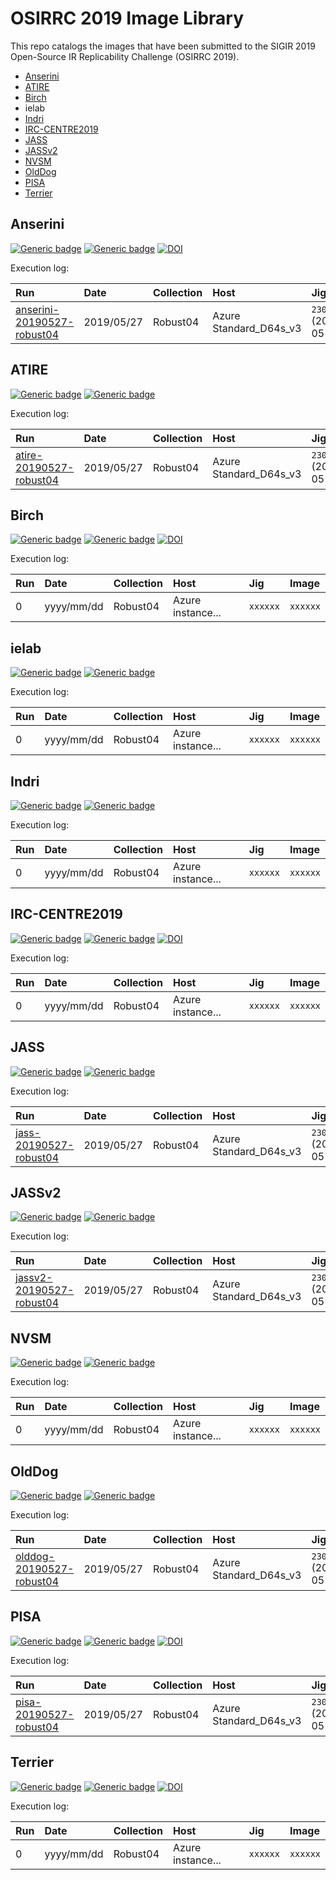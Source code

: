# OSIRRC 2019 Image Library

This repo catalogs the images that have been submitted to the SIGIR 2019 Open-Source IR Replicability Challenge (OSIRRC 2019).

+ [Anserini](#Anserini)
+ [ATIRE](#ATIRE)
+ [Birch](#Birch)
+ ielab
+ [Indri](#Indri)
+ [IRC-CENTRE2019](#IRC-CENTRE2019)
+ [JASS](#JASS)
+ [JASSv2](#JASSvs)
+ [NVSM](#NVSM)
+ [OldDog](#OldDog)
+ [PISA](#PISA)
+ [Terrier](#Terrier)

<a name="Anserini"></a>
## Anserini
[![Generic badge](https://img.shields.io/badge/GitHub-go%21-green.svg)](https://github.com/osirrc/anserini-docker)
[![Generic badge](https://img.shields.io/badge/DockerHub-go%21-yellow.svg)](https://hub.docker.com/r/osirrc2019/anserini)
[![DOI](https://zenodo.org/badge/176356474.svg)](https://zenodo.org/badge/latestdoi/176356474)

Execution log:

Run | Date | Collection | Host | Jig | Image |
:----|:----|:-----|:----|:------|:-----------|
[anserini-20190527-robust04](runs/anserini-20190527-robust04) | 2019/05/27 | Robust04 | Azure Standard_D64s_v3 | `2307f2c` (2019-05-25) | `dd4fbde` (2019-05-10)

<a name="ATIRE"></a>
## ATIRE
[![Generic badge](https://img.shields.io/badge/GitHub-go%21-green.svg)](https://github.com/osirrc/atire-docker)
[![Generic badge](https://img.shields.io/badge/DockerHub-go%21-yellow.svg)](https://hub.docker.com/r/osirrc2019/atire)

Execution log:

Run | Date | Collection | Host | Jig | Image |
:----|:----|:-----|:----|:------|:-----------|
[atire-20190527-robust04](runs/atire-20190527-robust04) | 2019/05/27 | Robust04 | Azure Standard_D64s_v3 | `2307f2c` (2019-05-25) | `ebdc076` (2019-05-17)

<a name="Birch"></a>
## Birch
[![Generic badge](https://img.shields.io/badge/GitHub-go%21-green.svg)](https://github.com/osirrc/birch-docker)
[![Generic badge](https://img.shields.io/badge/DockerHub-go%21-yellow.svg)](https://hub.docker.com/r/osirrc2019/birch)
[![DOI](https://zenodo.org/badge/190048534.svg)](https://zenodo.org/badge/latestdoi/190048534)

Execution log:

Run | Date | Collection | Host | Jig | Image |
:----|:----|:-----|:----|:------|:-----------|
0 | yyyy/mm/dd | Robust04 | Azure instance... | `xxxxxx` | `xxxxxx`

## ielab
[![Generic badge](https://img.shields.io/badge/GitHub-go%21-green.svg)](https://github.com/osirrc/ielab-docker)
[![Generic badge](https://img.shields.io/badge/DockerHub-go%21-yellow.svg)](https://hub.docker.com/r/osirrc2019/ielab)

Execution log:

Run | Date | Collection | Host | Jig | Image |
:----|:----|:-----|:----|:------|:-----------|
0 | yyyy/mm/dd | Robust04 | Azure instance... | `xxxxxx` | `xxxxxx`

<a name="Indri"></a>
## Indri
[![Generic badge](https://img.shields.io/badge/GitHub-go%21-green.svg)](https://github.com/osirrc/indri-docker)
[![Generic badge](https://img.shields.io/badge/DockerHub-go%21-yellow.svg)](https://hub.docker.com/r/osirrc2019/indri)

Execution log:

Run | Date | Collection | Host | Jig | Image |
:----|:----|:-----|:----|:------|:-----------|
0 | yyyy/mm/dd | Robust04 | Azure instance... | `xxxxxx` | `xxxxxx`

<a name="IRC-CENTRE2019"></a>
## IRC-CENTRE2019 
[![Generic badge](https://img.shields.io/badge/GitHub-go%21-green.svg)](https://github.com/osirrc/irc-centre2019-docker)
[![Generic badge](https://img.shields.io/badge/DockerHub-go%21-yellow.svg)](https://hub.docker.com/r/osirrc2019/irc-centre2019)
[![DOI](https://zenodo.org/badge/DOI/10.5281/zenodo.3245439.svg)](https://doi.org/10.5281/zenodo.3245439)

Execution log:

Run | Date | Collection | Host | Jig | Image |
:----|:----|:-----|:----|:------|:-----------|
0 | yyyy/mm/dd | Robust04 | Azure instance... | `xxxxxx` | `xxxxxx`

<a name="JASS"></a>
## JASS
[![Generic badge](https://img.shields.io/badge/GitHub-go%21-green.svg)](https://github.com/osirrc/jass-docker)
[![Generic badge](https://img.shields.io/badge/DockerHub-go%21-yellow.svg)](https://hub.docker.com/r/osirrc2019/jass)

Execution log:

Run | Date | Collection | Host | Jig | Image |
:----|:----|:-----|:----|:------|:-----------|
[jass-20190527-robust04](runs/jass-20190527-robust04) | 2019/05/27 | Robust04 | Azure Standard_D64s_v3 | `2307f2c` (2019-05-25) | `16480cf` (2019-05-08)

<a name="JASSv2"></a>
## JASSv2
[![Generic badge](https://img.shields.io/badge/GitHub-go%21-green.svg)](https://github.com/osirrc/jassv2-docker)
[![Generic badge](https://img.shields.io/badge/DockerHub-go%21-yellow.svg)](https://hub.docker.com/r/osirrc2019/jassv2)

Execution log:

Run | Date | Collection | Host | Jig | Image |
:----|:----|:-----|:----|:------|:-----------|
[jassv2-20190527-robust04](runs/jassv2-20190527-robust04) | 2019/05/27 | Robust04 | Azure Standard_D64s_v3 | `2307f2c` (2019-05-25) | `018981e` (2019-05-08)

<a name="NVSM"></a>
## NVSM
[![Generic badge](https://img.shields.io/badge/GitHub-go%21-green.svg)](https://github.com/osirrc/nvsm-docker)
[![Generic badge](https://img.shields.io/badge/DockerHub-go%21-yellow.svg)](https://hub.docker.com/r/osirrc2019/nvsm)

Execution log:

Run | Date | Collection | Host | Jig | Image |
:----|:----|:-----|:----|:------|:-----------|
0 | yyyy/mm/dd | Robust04 | Azure instance... | `xxxxxx` | `xxxxxx`

<a name="OldDog"></a>
## OldDog
[![Generic badge](https://img.shields.io/badge/GitHub-go%21-green.svg)](https://github.com/osirrc/olddog-docker)
[![Generic badge](https://img.shields.io/badge/DockerHub-go%21-yellow.svg)](https://hub.docker.com/r/osirrc2019/olddog)

Execution log:

Run | Date | Collection | Host | Jig | Image |
:----|:----|:-----|:----|:------|:-----------|
[olddog-20190527-robust04](runs/olddog-20190527-robust04) | 2019/05/27 | Robust04 | Azure Standard_D64s_v3 | `2307f2c` (2019-05-25) | `dd8b230` (2019-05-17)

<a name="PISA"></a>
## PISA
[![Generic badge](https://img.shields.io/badge/GitHub-go%21-green.svg)](https://github.com/osirrc/pisa-docker)
[![Generic badge](https://img.shields.io/badge/DockerHub-go%21-yellow.svg)](https://hub.docker.com/r/osirrc2019/pisa)
[![DOI](https://zenodo.org/badge/179735565.svg)](https://zenodo.org/badge/latestdoi/179735565)

Execution log:

Run | Date | Collection | Host | Jig | Image |
:----|:----|:-----|:----|:------|:-----------|
[pisa-20190527-robust04](runs/pisa-20190527-robust04) | 2019/05/27 | Robust04 | Azure Standard_D64s_v3 | `2307f2c` (2019-05-25) | `095e9ce` (2019-05-07)

<a name="Terrier"></a>
## Terrier
[![Generic badge](https://img.shields.io/badge/GitHub-go%21-green.svg)](https://github.com/osirrc/terrier-docker)
[![Generic badge](https://img.shields.io/badge/DockerHub-go%21-yellow.svg)](https://hub.docker.com/r/osirrc2019/terrier)
[![DOI](https://zenodo.org/badge/DOI/10.5281/zenodo.3245211.svg)](https://doi.org/10.5281/zenodo.3245211)

Execution log:

Run | Date | Collection | Host | Jig | Image |
:----|:----|:-----|:----|:------|:-----------|
0 | yyyy/mm/dd | Robust04 | Azure instance... | `xxxxxx` | `xxxxxx`
